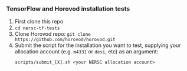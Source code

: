 ### TensorFlow and Horovod installation tests

1. First clone this repo
2. `cd nersc-tf-tests`
3. Clone Horovod repo: `git clone https://github.com/horovod/horovod.git`
4. Submit the script for the installation you want to test, supplying your allocation account (e.g. `m4331` or `desi`, etc) as an argument:
   ```
   scripts/submit_[X].sh <your NERSC allocation account>
   ```
   
